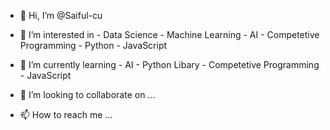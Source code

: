 - 👋 Hi, I’m @Saiful-cu
- 👀 I’m interested in 
      - Data Science
      - Machine Learning
      - AI
      - Competetive Programming
      - Python 
      - JavaScript
      
- 🌱 I’m currently learning 
      - AI
      - Python Libary 
      - Competetive Programming 
      - JavaScript
      
- 💞️ I’m looking to collaborate on ...
- 📫 How to reach me ...

<!---
Saiful-cu/Saiful-cu is a ✨ special ✨ repository because its `README.md` (this file) appears on your GitHub profile.
You can click the Preview link to take a look at your changes.
--->
